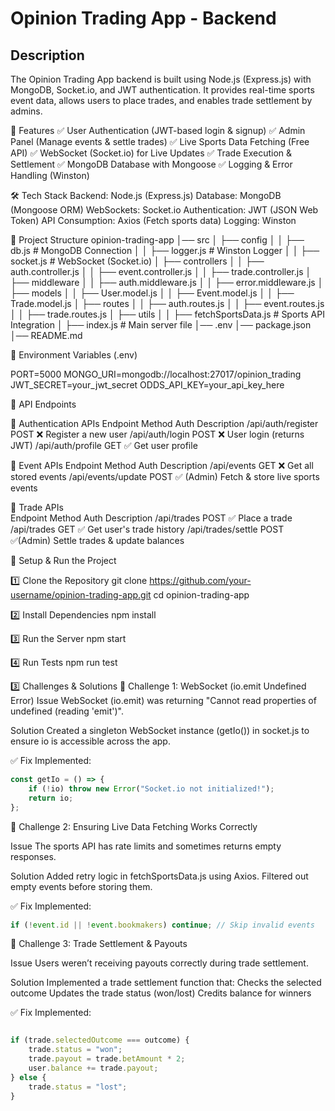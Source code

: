 # Opinion Trading App - Backend

## Description
The Opinion Trading App backend is built using Node.js (Express.js) with MongoDB, Socket.io, and JWT authentication. It provides real-time sports event data, allows users to place trades, and enables trade settlement by admins.

🚀 Features
✅ User Authentication (JWT-based login & signup)
✅ Admin Panel (Manage events & settle trades)
✅ Live Sports Data Fetching (Free API)
✅ WebSocket (Socket.io) for Live Updates
✅ Trade Execution & Settlement
✅ MongoDB Database with Mongoose
✅ Logging & Error Handling (Winston)


🛠 Tech Stack
Backend: Node.js (Express.js)
Database: MongoDB (Mongoose ORM)
WebSockets: Socket.io
Authentication: JWT (JSON Web Token)
API Consumption: Axios (Fetch sports data)
Logging: Winston


📂 Project Structure
opinion-trading-app
│── src
│   ├── config
│   │   ├── db.js           # MongoDB Connection
│   │   ├── logger.js       # Winston Logger
│   │   ├── socket.js       # WebSocket (Socket.io)
│   ├── controllers
│   │   ├── auth.controller.js
│   │   ├── event.controller.js
│   │   ├── trade.controller.js
│   ├── middleware
│   │   ├── auth.middleware.js
│   │   ├── error.middleware.js
│   ├── models
│   │   ├── User.model.js
│   │   ├── Event.model.js
│   │   ├── Trade.model.js
│   ├── routes
│   │   ├── auth.routes.js
│   │   ├── event.routes.js
│   │   ├── trade.routes.js
│   ├── utils
│   │   ├── fetchSportsData.js  # Sports API Integration
│   ├── index.js  # Main server file
│── .env
│── package.json
│── README.md


🔑 Environment Variables (.env)

PORT=5000
MONGO_URI=mongodb://localhost:27017/opinion_trading
JWT_SECRET=your_jwt_secret
ODDS_API_KEY=your_api_key_here


📌 API Endpoints

🔹 Authentication APIs
  Endpoint	          Method	  Auth	   Description
/api/auth/register	  POST	    ❌	      Register a new user
/api/auth/login	      POST	    ❌	      User login (returns JWT)
/api/auth/profile	    GET	      ✅	      Get user profile


🔹 Event APIs
  Endpoint	        Method	    Auth	        Description
/api/events	        GET	        ❌	           Get all stored events
/api/events/update	POST	      ✅ (Admin)	   Fetch & store live sports events


🔹 Trade APIs   
  Endpoint	           Method	     Auth	          Description
/api/trades	           POST	       ✅	           Place a trade
/api/trades	           GET	       ✅	           Get user's trade history
/api/trades/settle	   POST	       ✅(Admin)	     Settle trades & update balances


🔧 Setup & Run the Project

1️⃣ Clone the Repository
git clone https://github.com/your-username/opinion-trading-app.git
cd opinion-trading-app

2️⃣ Install Dependencies
npm install

3️⃣ Run the Server
npm start

4️⃣ Run Tests
 npm run test



3️⃣ Challenges & Solutions
🛑 Challenge 1: WebSocket (io.emit Undefined Error)
Issue
WebSocket (io.emit) was returning "Cannot read properties of undefined (reading 'emit')".

Solution
Created a singleton WebSocket instance (getIo()) in socket.js to ensure io is accessible across the app.

✅ Fix Implemented:
```js
const getIo = () => {
    if (!io) throw new Error("Socket.io not initialized!");
    return io;
};
```

🛑 Challenge 2: Ensuring Live Data Fetching Works Correctly

Issue
The sports API has rate limits and sometimes returns empty responses.

Solution
Added retry logic in fetchSportsData.js using Axios.
Filtered out empty events before storing them.

✅ Fix Implemented:

```js
if (!event.id || !event.bookmakers) continue; // Skip invalid events
```


🛑 Challenge 3: Trade Settlement & Payouts

Issue
Users weren’t receiving payouts correctly during trade settlement.

Solution
Implemented a trade settlement function that:
Checks the selected outcome
Updates the trade status (won/lost)
Credits balance for winners

✅ Fix Implemented:

```js

if (trade.selectedOutcome === outcome) {
    trade.status = "won";
    trade.payout = trade.betAmount * 2;
    user.balance += trade.payout;
} else {
    trade.status = "lost";
}

```

